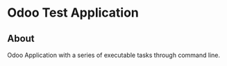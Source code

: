 # Odoo Test Application

## About
Odoo Application with a series of executable tasks through command line.
